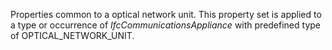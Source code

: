 Properties common to a optical network unit. This property set is applied to a type or occurrence of _IfcCommunicationsAppliance_ with predefined type of OPTICAL_NETWORK_UNIT.
